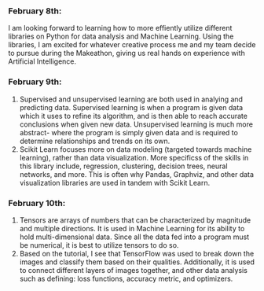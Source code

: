 ### February 8th:
I am looking forward to learning how to more effiently utilize different libraries on Python for data analysis and Machine Learning. Using the libraries, I am excited for whatever creative process me and my team decide to pursue during the Makeathon, giving us real hands on experience with Artificial Intelligence.

### February 9th: 
1. Supervised and unsupervised learning are both used in analying and predicting data. Supervised learning is when a program is given data which it uses to refine its algorithm, and is then able to reach accurate conclusions when given new data. Unsupervised learning is much more abstract- where the program is simply given data and is required to determine relationships and trends on its own.
2. Scikit Learn focuses more on data modeling (targeted towards machine learning), rather than data visualization. More specificss of the skills in this library include, regression, clustering, decision trees, neural networks, and more. This is often why Pandas, Graphviz, and other data visualization libraries are used in tandem with Scikit Learn.

### February 10th:
1. Tensors are arrays of numbers that can be characterized by magnitude and multiple directions. It is used in Machine Learning for its ability to hold multi-dimensional data. Since all the data fed into a program must be numerical, it is best to utilize tensors to do so.
2. Based on the tutorial, I see that TensorFlow was used to break down the images and classify them based on their qualities. Additionally, it is used to connect different layers of images together, and other data analysis such as defining: loss functions, accuracy metric, and optimizers.
